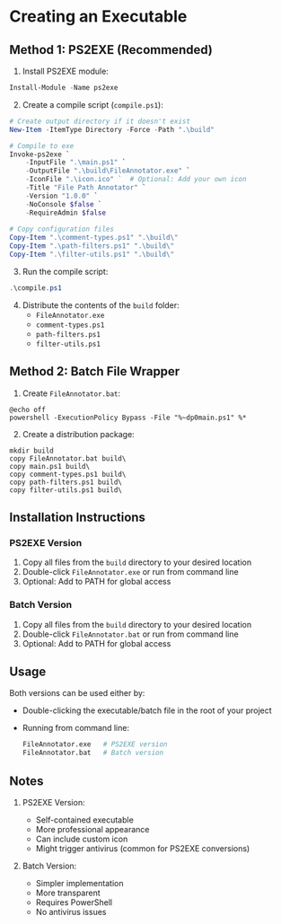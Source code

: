 # Creating an Executable

## Method 1: PS2EXE (Recommended)

1. Install PS2EXE module:

```powershell
Install-Module -Name ps2exe
```

2. Create a compile script (`compile.ps1`):

```powershell
# Create output directory if it doesn't exist
New-Item -ItemType Directory -Force -Path ".\build"

# Compile to exe
Invoke-ps2exe `
    -InputFile ".\main.ps1" `
    -OutputFile ".\build\FileAnnotator.exe" `
    -IconFile ".\icon.ico" `  # Optional: Add your own icon
    -Title "File Path Annotator" `
    -Version "1.0.0" `
    -NoConsole $false `
    -RequireAdmin $false
    
# Copy configuration files
Copy-Item ".\comment-types.ps1" ".\build\"
Copy-Item ".\path-filters.ps1" ".\build\"
Copy-Item ".\filter-utils.ps1" ".\build\"
```

3. Run the compile script:

```powershell
.\compile.ps1
```

4. Distribute the contents of the `build` folder:
   - `FileAnnotator.exe`
   - `comment-types.ps1`
   - `path-filters.ps1`
   - `filter-utils.ps1`

## Method 2: Batch File Wrapper

1. Create `FileAnnotator.bat`:

```batch
@echo off
powershell -ExecutionPolicy Bypass -File "%~dp0main.ps1" %*
```

2. Create a distribution package:

```batch
mkdir build
copy FileAnnotator.bat build\
copy main.ps1 build\
copy comment-types.ps1 build\
copy path-filters.ps1 build\
copy filter-utils.ps1 build\
```

## Installation Instructions

### PS2EXE Version

1. Copy all files from the `build` directory to your desired location
2. Double-click `FileAnnotator.exe` or run from command line
3. Optional: Add to PATH for global access

### Batch Version

1. Copy all files from the `build` directory to your desired location
2. Double-click `FileAnnotator.bat` or run from command line
3. Optional: Add to PATH for global access

## Usage

Both versions can be used either by:

- Double-clicking the executable/batch file in the root of your project
- Running from command line:

  ```bash
  FileAnnotator.exe   # PS2EXE version
  FileAnnotator.bat   # Batch version
  ```

## Notes

1. PS2EXE Version:
   - Self-contained executable
   - More professional appearance
   - Can include custom icon
   - Might trigger antivirus (common for PS2EXE conversions)

2. Batch Version:
   - Simpler implementation
   - More transparent
   - Requires PowerShell
   - No antivirus issues
